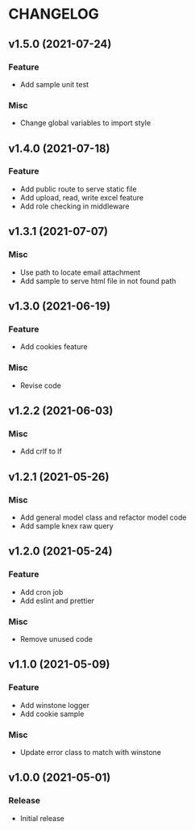 # CHANGELOG

## v1.5.0 (2021-07-24)
### Feature
* Add sample unit test
### Misc
* Change global variables to import style

## v1.4.0 (2021-07-18)
### Feature
* Add public route to serve static file
* Add upload, read, write excel feature
* Add role checking in middleware

## v1.3.1 (2021-07-07)
### Misc
* Use path to locate email attachment
* Add sample to serve html file in not found path

## v1.3.0 (2021-06-19)
### Feature
* Add cookies feature
### Misc
* Revise code

## v1.2.2 (2021-06-03)
### Misc
* Add crlf to lf

## v1.2.1 (2021-05-26)
### Misc
* Add general model class and refactor model code
* Add sample knex raw query

## v1.2.0 (2021-05-24)
### Feature
* Add cron job
* Add eslint and prettier
### Misc
* Remove unused code

## v1.1.0 (2021-05-09)
### Feature
* Add winstone logger
* Add cookie sample
### Misc
* Update error class to match with winstone

## v1.0.0 (2021-05-01)
### Release
* Initial release
